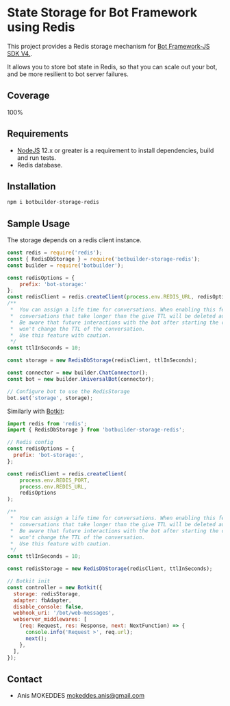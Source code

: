 # State Storage for Bot Framework using Redis

This project provides a Redis storage mechanism for [Bot Framework-JS SDK V4.](https://github.com/Microsoft/botbuilder-js).

It allows you to store bot state in Redis, so that you can scale out your bot,
and be more resilient to bot server failures.

## Coverage

100%

## Requirements

- [NodeJS](https://nodejs.org/en/) 12.x or greater is a requirement to install dependencies,
  build and run tests.
- Redis database.

## Installation

```bash
npm i botbuilder-storage-redis
```

## Sample Usage

The storage depends on a redis client instance.

```JavaScript
const redis = require('redis');
const { RedisDbStorage } = require('botbuilder-storage-redis');
const builder = require('botbuilder');

const redisOptions = {
    prefix: 'bot-storage:'
};
const redisClient = redis.createClient(process.env.REDIS_URL, redisOptions);
/**
 *  You can assign a life time for conversations. When enabling this feature,
 *  conversations that take longer than the give TTL will be deleted automatically.
 *  Be aware that future interactions with the bot after starting the conversation
 *  won't change the TTL of the conversation.
 *  Use this feature with caution.
 */
const ttlInSeconds = 10;

const storage = new RedisDbStorage(redisClient, ttlInSeconds);

const connector = new builder.ChatConnector();
const bot = new builder.UniversalBot(connector);

// Configure bot to use the RedisStorage
bot.set('storage', storage);
```

Similarly with [Botkit](https://github.com/howdyai/botkit):

```JavaScript
import redis from 'redis';
import { RedisDbStorage } from 'botbuilder-storage-redis';

// Redis config
const redisOptions = {
  prefix: 'bot-storage:',
};

const redisClient = redis.createClient(
    process.env.REDIS_PORT,
    process.env.REDIS_URL,
    redisOptions
);

/**
 *  You can assign a life time for conversations. When enabling this feature,
 *  conversations that take longer than the give TTL will be deleted automatically.
 *  Be aware that future interactions with the bot after starting the conversation
 *  won't change the TTL of the conversation.
 *  Use this feature with caution.
 */
const ttlInSeconds = 10;

const redisStorage = new RedisDbStorage(redisClient, ttlInSeconds);

// Botkit init
const controller = new Botkit({
  storage: redisStorage,
  adapter: fbAdapter,
  disable_console: false,
  webhook_uri: '/bot/web-messages',
  webserver_middlewares: [
    (req: Request, res: Response, next: NextFunction) => {
      console.info('Request >', req.url);
      next();
    },
  ],
});
```

## Contact

- Anis MOKEDDES <mokeddes.anis@gmail.com>
